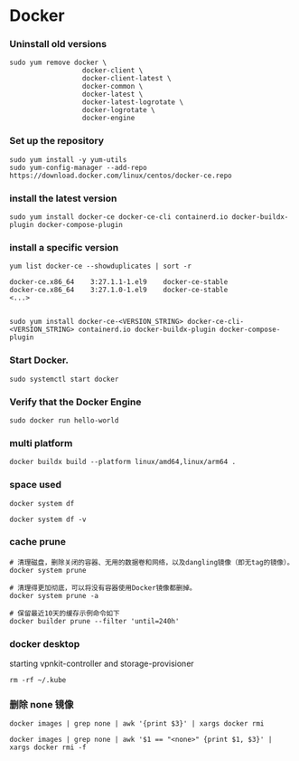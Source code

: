 # Docker

### Uninstall old versions
```Shell
sudo yum remove docker \
                  docker-client \
                  docker-client-latest \
                  docker-common \
                  docker-latest \
                  docker-latest-logrotate \
                  docker-logrotate \
                  docker-engine
```

### Set up the repository
```Shell
sudo yum install -y yum-utils
sudo yum-config-manager --add-repo https://download.docker.com/linux/centos/docker-ce.repo
```

### install the latest version
```Shell
sudo yum install docker-ce docker-ce-cli containerd.io docker-buildx-plugin docker-compose-plugin
```

### install a specific version
```Shell
yum list docker-ce --showduplicates | sort -r

docker-ce.x86_64    3:27.1.1-1.el9    docker-ce-stable
docker-ce.x86_64    3:27.1.0-1.el9    docker-ce-stable
<...>


sudo yum install docker-ce-<VERSION_STRING> docker-ce-cli-<VERSION_STRING> containerd.io docker-buildx-plugin docker-compose-plugin
```

### Start Docker.
```Shell
sudo systemctl start docker
```

### Verify that the Docker Engine
```Shell
sudo docker run hello-world
```

### multi platform
```Shell
docker buildx build --platform linux/amd64,linux/arm64 .
```

### space used
```Shell
docker system df

docker system df -v 
```

### cache prune
```Shell
# 清理磁盘，删除关闭的容器、无用的数据卷和网络，以及dangling镜像（即无tag的镜像）。
docker system prune

# 清理得更加彻底，可以将没有容器使用Docker镜像都删掉。
docker system prune -a

# 保留最近10天的缓存示例命令如下
docker builder prune --filter 'until=240h'
```

### docker desktop 
starting vpnkit-controller and storage-provisioner
```Shell
rm -rf ~/.kube
```

### 删除 none 镜像
```Shell
docker images | grep none | awk '{print $3}' | xargs docker rmi

docker images | grep none | awk '$1 == "<none>" {print $1, $3}' | xargs docker rmi -f
```